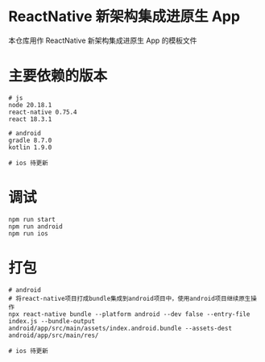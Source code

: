 # ReactNative 新架构集成进原生 App

本仓库用作 ReactNative 新架构集成进原生 App 的模板文件

# 主要依赖的版本

```text
# js
node 20.18.1
react-native 0.75.4
react 18.3.1

# android
gradle 8.7.0
kotlin 1.9.0

# ios 待更新
```

# 调试

```shell
npm run start
npm run android
npm run ios
```

# 打包

```shell
# android
# 将react-native项目打成bundle集成到android项目中，使用android项目继续原生操作
npx react-native bundle --platform android --dev false --entry-file index.js --bundle-output android/app/src/main/assets/index.android.bundle --assets-dest android/app/src/main/res/

# ios 待更新
```
